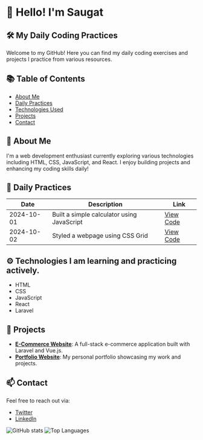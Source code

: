 # 👋 Hello! I'm Saugat

## 🛠️ My Daily Coding Practices
Welcome to my GitHub! Here you can find my daily coding exercises and projects I practice from various resources.

## 📚 Table of Contents
- [About Me](#about-me)
- [Daily Practices](#daily-practices)
- [Technologies Used](#technologies-used)
- [Projects](#projects)
- [Contact](#contact)

## 👤 About Me
I'm a web development enthusiast currently exploring various technologies including HTML, CSS, JavaScript, and React. I enjoy building projects and enhancing my coding skills daily!

## 📅 Daily Practices
| Date       | Description                               | Link         |
|------------|-------------------------------------------|--------------|
| 2024-10-01 | Built a simple calculator using JavaScript | [View Code](https://github.com/SaugatDh/) |
| 2024-10-02 | Styled a webpage using CSS Grid           | [View Code](https://github.com/SaugatDh/) |

## ⚙️ Technologies I am learning and practicing actively.
- HTML
- CSS
- JavaScript
- React
- Laravel

## 🚀 Projects
- **[E-Commerce Website]()**: A full-stack e-commerce application built with Laravel and Vue.js.
- **[Portfolio Website]()**: My personal portfolio showcasing my work and projects.

## 📫 Contact
Feel free to reach out via:
- [Twitter](https://twitter.com/)
- [LinkedIn](https://www.linkedin.com/)

![GitHub stats](https://github-readme-stats.vercel.app/api?username=SaugatDh&show_icons=true)
![Top Languages](https://github-readme-stats.vercel.app/api/top-langs/?username=SaugaDh)
